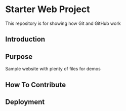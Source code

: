 # Starter Web Project

This repository is for showing how Git and GitHub work

## Introduction 

## Purpose

Sample website with plenty of files for demos

## How To Contribute 

## Deployment